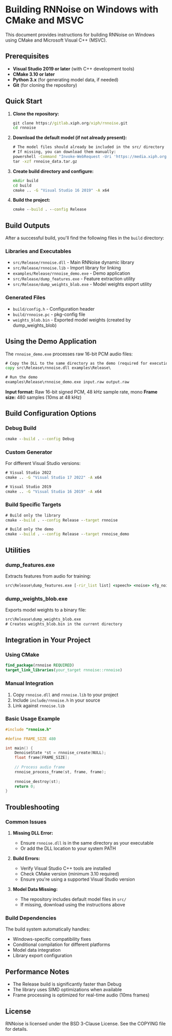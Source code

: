 # Building RNNoise on Windows with CMake and MSVC

This document provides instructions for building RNNoise on Windows using CMake and Microsoft Visual C++ (MSVC).

## Prerequisites

- **Visual Studio 2019 or later** (with C++ development tools)
- **CMake 3.10 or later**
- **Python 3.x** (for generating model data, if needed)
- **Git** (for cloning the repository)

## Quick Start

1. **Clone the repository:**
   ```cmd
   git clone https://gitlab.xiph.org/xiph/rnnoise.git
   cd rnnoise
   ```

2. **Download the default model (if not already present):**
   ```cmd
   # The model files should already be included in the src/ directory
   # If missing, you can download them manually:
   powershell -Command "Invoke-WebRequest -Uri 'https://media.xiph.org/rnnoise/models/rnnoise_data-0a8755f8e2d834eff6a54714ecc7d75f9932e845df35f8b59bc52a7cfe6e8b37.tar.gz' -OutFile 'rnnoise_data.tar.gz'"
   tar -xzf rnnoise_data.tar.gz
   ```

3. **Create build directory and configure:**
   ```cmd
   mkdir build
   cd build
   cmake .. -G "Visual Studio 16 2019" -A x64
   ```

4. **Build the project:**
   ```cmd
   cmake --build . --config Release
   ```

## Build Outputs

After a successful build, you'll find the following files in the `build` directory:

### Libraries and Executables
- `src/Release/rnnoise.dll` - Main RNNoise dynamic library
- `src/Release/rnnoise.lib` - Import library for linking
- `examples/Release/rnnoise_demo.exe` - Demo application
- `src/Release/dump_features.exe` - Feature extraction utility
- `src/Release/dump_weights_blob.exe` - Model weights export utility

### Generated Files
- `build/config.h` - Configuration header
- `build/rnnoise.pc` - pkg-config file
- `weights_blob.bin` - Exported model weights (created by dump_weights_blob)

## Using the Demo Application

The `rnnoise_demo.exe` processes raw 16-bit PCM audio files:

```cmd
# Copy the DLL to the same directory as the demo (required for execution)
copy src\Release\rnnoise.dll examples\Release\

# Run the demo
examples\Release\rnnoise_demo.exe input.raw output.raw
```

**Input format:** Raw 16-bit signed PCM, 48 kHz sample rate, mono
**Frame size:** 480 samples (10ms at 48 kHz)

## Build Configuration Options

### Debug Build
```cmd
cmake --build . --config Debug
```

### Custom Generator
For different Visual Studio versions:
```cmd
# Visual Studio 2022
cmake .. -G "Visual Studio 17 2022" -A x64

# Visual Studio 2019
cmake .. -G "Visual Studio 16 2019" -A x64
```

### Build Specific Targets
```cmd
# Build only the library
cmake --build . --config Release --target rnnoise

# Build only the demo
cmake --build . --config Release --target rnnoise_demo
```

## Utilities

### dump_features.exe
Extracts features from audio for training:
```cmd
src\Release\dump_features.exe [-rir_list list] <speech> <noise> <fg_noise> <output> <count>
```

### dump_weights_blob.exe
Exports model weights to a binary file:
```cmd
src\Release\dump_weights_blob.exe
# Creates weights_blob.bin in the current directory
```

## Integration in Your Project

### Using CMake
```cmake
find_package(rnnoise REQUIRED)
target_link_libraries(your_target rnnoise::rnnoise)
```

### Manual Integration
1. Copy `rnnoise.dll` and `rnnoise.lib` to your project
2. Include `include/rnnoise.h` in your source
3. Link against `rnnoise.lib`

### Basic Usage Example
```c
#include "rnnoise.h"

#define FRAME_SIZE 480

int main() {
    DenoiseState *st = rnnoise_create(NULL);
    float frame[FRAME_SIZE];
    
    // Process audio frame
    rnnoise_process_frame(st, frame, frame);
    
    rnnoise_destroy(st);
    return 0;
}
```

## Troubleshooting

### Common Issues

1. **Missing DLL Error:**
   - Ensure `rnnoise.dll` is in the same directory as your executable
   - Or add the DLL location to your system PATH

2. **Build Errors:**
   - Verify Visual Studio C++ tools are installed
   - Check CMake version (minimum 3.10 required)
   - Ensure you're using a supported Visual Studio version

3. **Model Data Missing:**
   - The repository includes default model files in `src/`
   - If missing, download using the instructions above

### Build Dependencies

The build system automatically handles:
- Windows-specific compatibility fixes
- Conditional compilation for different platforms
- Model data integration
- Library export configuration

## Performance Notes

- The Release build is significantly faster than Debug
- The library uses SIMD optimizations when available
- Frame processing is optimized for real-time audio (10ms frames)

## License

RNNoise is licensed under the BSD 3-Clause License. See the COPYING file for details.
